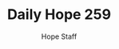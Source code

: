 ---
image: /assets/img/daily-hope-default-artwork.png
title: Daily Hope 259
number: 259
categories:
  - Daily Hope
author: Hope Staff
notes: Daily Hope 259
embed: >-
  <iframe src="https://open.spotify.com/embed/episode/31xzYc1NyKrFEnQqdOH3Gc?utm_source=generator" width="400px" height="102px" frameborder=“0" scrolling=“no”></iframe>
---